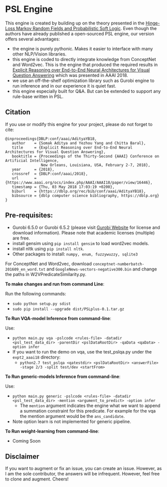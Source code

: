 # PSL Engine

  This engine is created by building up on the theory presented in the [Hinge-Loss Markov Random Fields and Probabilistic Soft Logic](https://arxiv.org/abs/1505.04406). Even though
  the authors have already published a open-sourced PSL engine, our version offers several advantages:
  - the engine is purely pythonic. Makes it easier to interface with many other NLP/Vision libraries.
  - this engine is coded to directly integrate knowledge from ConceptNet and Word2vec. This is the engine that produced the required results in
  [Explicit Reasoning over End-to-End Neural Architectures for Visual Question Answering](https://arxiv.org/abs/1803.08896) which was presented
  in AAAI 2018.
  - we use an off-the-shelf optimization library such as Gurobi engine to run inference and in our experience it is quiet fast.
  - this engine especially built for Q&A. But can be extended to support any rule-base written in PSL.

## Citation

   If you use or modify this engine for your project, please do not forget to cite:
   ```
   @inproceedings{DBLP:conf/aaai/AdityaYB18,
      author    = {Somak Aditya and Yezhou Yang and Chitta Baral},
      title     = {Explicit Reasoning over End-to-End Neural Architectures for Visual Question Answering},
      booktitle = {Proceedings of the Thirty-Second {AAAI} Conference on Artificial Intelligence,
                   New Orleans, Louisiana, USA, February 2-7, 2018},
      year      = {2018},
      crossref  = {DBLP:conf/aaai/2018},
      url       = {https://www.aaai.org/ocs/index.php/AAAI/AAAI18/paper/view/16446},
      timestamp = {Thu, 03 May 2018 17:03:19 +0200},
      biburl    = {https://dblp.org/rec/bib/conf/aaai/AdityaYB18},
      bibsource = {dblp computer science bibliography, https://dblp.org}
   }
   ```

## Pre-requisites:
   - Gurobi 6.5.0 or Gurobi 6.5.2 (please visit [Gurobi Website](http://www.gurobi.com/academia/for-universities) for license and download information). Please
    note that academic licenses (multiple) are free.
   - install gensim using `pip install gensim` to load word2vec models.
   - install nltk using `pip install nltk`.
   - Other packages to install: `numpy, enum, fuzzywuzzy, sqlite3`

   For ConceptNet and Word2vec, download `conceptnet-numberbatch-201609_en_word.txt` and `GoogleNews-vectors-negative300.bin` and change the paths
   in W2VPredicateSimilarity.py.



**To make changes and run from command Line**:

  Run the following commands:
   - `sudo python setup.py sdist`
   - `sudo pip install --upgrade dist/PSLplus-0.1.tar.gz`

**To Run VQA-model Inference from command-line**:

Use:
   - `python main.py vqa -pslcode <rules-file> -datadir <psl_test_data_dir> -parentDir <pslDataRootDir> -qaData <qaData> -option infer`
   - If you want to run the demo on vqa, use the test_pslqa.py under the `expt2_aaai18` directory:
        - `python2.7 test_pslqa <qatestdir> <pslDataRootDir> <answerFile> -stage 2/3 -split test/dev <startFrom>`

**To Run generic-models Inference from command-line**:

Use:
   - `python main.py generic -pslcode <rules-file> -datadir <psl_test_data_dir> -mention <argument_to_predict> -option infer`
        - The `mention` argument indicates the engine what we want to append a summation constraint for this predicate. For example for the
        vqa the mention argument would be the `ans_candidate`.
   - Note option learn is not implemented for generic pipeline.


**To Run weight-learning from command-line**:
   - Coming Soon

## Disclaimer

   If you want to augment or fix an issue, you can create an issue. However, as I am the sole contributor, the answers will be infrequent.
   However, feel free to clone and augment. Cheers!


